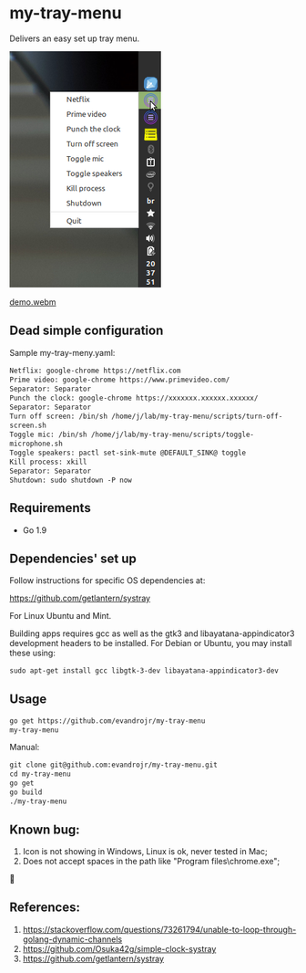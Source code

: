 # my-tray-menu

Delivers an easy set up tray menu.

![alt text](media/screen1.png "my-tray-menu")

[demo.webm](https://user-images.githubusercontent.com/939608/183258199-f92279f0-3a65-4c05-910b-db7bea126766.webm)

## Dead simple configuration

Sample my-tray-meny.yaml:

```
Netflix: google-chrome https://netflix.com
Prime video: google-chrome https://www.primevideo.com/
Separator: Separator
Punch the clock: google-chrome https://xxxxxxx.xxxxxx.xxxxxx/
Separator: Separator
Turn off screen: /bin/sh /home/j/lab/my-tray-menu/scripts/turn-off-screen.sh
Toggle mic: /bin/sh /home/j/lab/my-tray-menu/scripts/toggle-microphone.sh
Toggle speakers: pactl set-sink-mute @DEFAULT_SINK@ toggle
Kill process: xkill
Separator: Separator
Shutdown: sudo shutdown -P now
```

## Requirements

- Go 1.9

## Dependencies' set up

Follow instructions for specific OS dependencies at:

https://github.com/getlantern/systray

For Linux Ubuntu and Mint.

Building apps requires gcc as well as the gtk3 and libayatana-appindicator3 development headers to be installed. For Debian or Ubuntu, you may install these using:

```
sudo apt-get install gcc libgtk-3-dev libayatana-appindicator3-dev
```

## Usage

```
go get https://github.com/evandrojr/my-tray-menu
my-tray-menu
```

Manual:

```
git clone git@github.com:evandrojr/my-tray-menu.git
cd my-tray-menu
go get
go build
./my-tray-menu
```

## Known bug:

1. Icon is not showing in Windows, Linux is ok, never tested in Mac;
1. Does not accept spaces in the path like "Program files\chrome.exe";

🍻

## References:

1. https://stackoverflow.com/questions/73261794/unable-to-loop-through-golang-dynamic-channels
1. https://github.com/Osuka42g/simple-clock-systray
1. https://github.com/getlantern/systray

